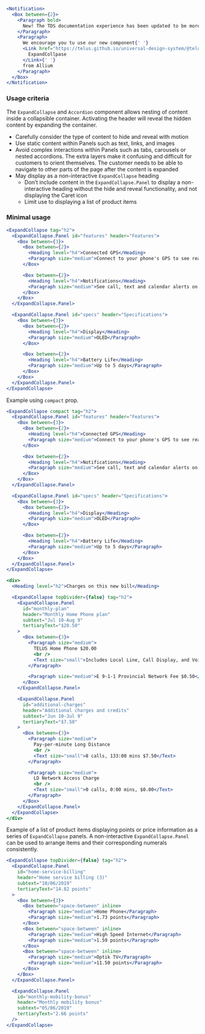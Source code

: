 ```jsx noeditor
<Notification>
  <Box between={2}>
    <Paragraph bold>
      New! The TDS documentation experience has been updated to be more performant!
    </Paragraph>
    <Paragraph>
      We encourage you tu use our new component{' '}
      <Link href="https://telus.github.io/universal-design-system/@telus-uds/ds-allium/components/components/expand-collapse">
        ExpandCollpase
      </Link>{' '}
      from Allium
    </Paragraph>
  </Box>
</Notification>
```

### Usage criteria

The `ExpandCollapse` and `Accordion` component allows nesting of content inside a collapsible container. Activating the header will reveal the hidden content by expanding the container.

- Carefully consider the type of content to hide and reveal with motion
- Use static content within Panels such as text, links, and images
- Avoid complex interactions within Panels such as tabs, carousels or nested accordions. The extra layers make it confusing and difficult for customers to orient themselves. The customer needs to be able to navigate to other parts of the page after the content is expanded
- May display as a non-interactive `ExpandCollapse` heading
  - Don’t include content in the `ExpandCollapse.Panel` to display a non-interactive heading without the hide and reveal functionality, and not displaying the Caret icon
  - Limit use to displaying a list of product items

### Minimal usage

```jsx
<ExpandCollapse tag="h2">
  <ExpandCollapse.Panel id="features" header="Features">
    <Box between={3}>
      <Box between={2}>
        <Heading level="h4">Connected GPS</Heading>
        <Paragraph size="medium">Connect to your phone's GPS to see real-time run stats.</Paragraph>
      </Box>

      <Box between={2}>
        <Heading level="h4">Notifications</Heading>
        <Paragraph size="medium">See call, text and calendar alerts on your wrist.</Paragraph>
      </Box>
    </Box>
  </ExpandCollapse.Panel>

  <ExpandCollapse.Panel id="specs" header="Specifications">
    <Box between={3}>
      <Box between={2}>
        <Heading level="h4">Display</Heading>
        <Paragraph size="medium">OLED</Paragraph>
      </Box>

      <Box between={2}>
        <Heading level="h4">Battery Life</Heading>
        <Paragraph size="medium">Up to 5 days</Paragraph>
      </Box>
    </Box>
  </ExpandCollapse.Panel>
</ExpandCollapse>
```

Example using `compact` prop.

```jsx
<ExpandCollapse compact tag="h2">
  <ExpandCollapse.Panel id="features" header="Features">
    <Box between={3}>
      <Box between={2}>
        <Heading level="h4">Connected GPS</Heading>
        <Paragraph size="medium">Connect to your phone's GPS to see real-time run stats.</Paragraph>
      </Box>

      <Box between={2}>
        <Heading level="h4">Notifications</Heading>
        <Paragraph size="medium">See call, text and calendar alerts on your wrist.</Paragraph>
      </Box>
    </Box>
  </ExpandCollapse.Panel>

  <ExpandCollapse.Panel id="specs" header="Specifications">
    <Box between={3}>
      <Box between={2}>
        <Heading level="h4">Display</Heading>
        <Paragraph size="medium">OLED</Paragraph>
      </Box>

      <Box between={2}>
        <Heading level="h4">Battery Life</Heading>
        <Paragraph size="medium">Up to 5 days</Paragraph>
      </Box>
    </Box>
  </ExpandCollapse.Panel>
</ExpandCollapse>
```

```jsx
<div>
  <Heading level="h2">Charges on this new bill</Heading>

  <ExpandCollapse topDivider={false} tag="h2">
    <ExpandCollapse.Panel
      id="monthly-plan"
      header="Monthly Home Phone plan"
      subtext="Jul 10-Aug 9"
      tertiaryText="$20.50"
    >
      <Box between={3}>
        <Paragraph size="medium">
          TELUS Home Phone $20.00
          <br />
          <Text size="small">Includes Local Line, Call Display, and Voice Mail</Text>
        </Paragraph>

        <Paragraph size="medium">E 9-1-1 Provincial Network Fee $0.50</Paragraph>
      </Box>
    </ExpandCollapse.Panel>

    <ExpandCollapse.Panel
      id="additional-charges"
      header="Additional charges and credits"
      subtext="Jun 10-Jul 9"
      tertiaryText="$7.50"
    >
      <Box between={3}>
        <Paragraph size="medium">
          Pay-per-minute Long Distance
          <br />
          <Text size="small">8 calls, 133:00 mins $7.50</Text>
        </Paragraph>

        <Paragraph size="medium">
          LD Network Access Charge
          <br />
          <Text size="small">0 calls, 0:00 mins, $0.00</Text>
        </Paragraph>
      </Box>
    </ExpandCollapse.Panel>
  </ExpandCollapse>
</div>
```

Example of a list of product items displaying points or price information as a series of `ExpandCollapse` panels. A non-interactive `ExpandCollapse.Panel` can be used to arrange items and their corresponding numerals consistently.

```jsx
<ExpandCollapse topDivider={false} tag="h2">
  <ExpandCollapse.Panel
    id="home-service-billing"
    header="Home service billing (3)"
    subtext="10/06/2019"
    tertiaryText="14.82 points"
  >
    <Box between={3}>
      <Box between="space-between" inline>
        <Paragraph size="medium">Home Phone</Paragraph>
        <Paragraph size="medium">1.73 points</Paragraph>
      </Box>
      <Box between="space-between" inline>
        <Paragraph size="medium">High Speed Internet</Paragraph>
        <Paragraph size="medium">1.59 points</Paragraph>
      </Box>
      <Box between="space-between" inline>
        <Paragraph size="medium">Optik TV</Paragraph>
        <Paragraph size="medium">11.50 points</Paragraph>
      </Box>
    </Box>
  </ExpandCollapse.Panel>

  <ExpandCollapse.Panel
    id="monthly-mobility-bonus"
    header="Monthly mobility bonus"
    subtext="05/06/2019"
    tertiaryText="2.66 points"
  />
</ExpandCollapse>
```
